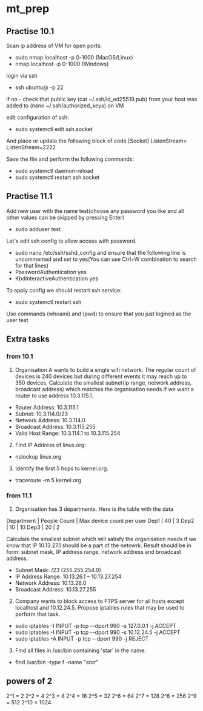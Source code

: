 # mt_prep

## Practise 10.1

Scan ip address of VM for open ports: 
- sudo nmap localhost -p 0-1000 (MacOS/Linux)
- nmap localhost -p 0-1000 (Windows)

login via ssh 
- ssh ubuntu@<ip of VM> -p 22

if no - check that public key (cat ~/.ssh/id_ed25519.pub) from your host was added to (nano ~/.ssh/authorized_keys) on VM

edit configuration of ssh:
- sudo systemctl edit ssh.socket

And place or update the following block of code
[Socket]
ListenStream=
ListenStream=2222

Save the file and perform the following commands:
- sudo systemctl daemon-reload
- sudo systemctl restart ssh.socket

## Practise 11.1

Add new user with the name test(choose any password you like and all other values can be skipped by pressing Enter)
- sudo adduser test

Let's edit ssh config to allow access with password.
- sudo nano /etc/ssh/sshd_config
and ensure that the following line is uncommented and set to yes(You can use Ctrl+W combination to search for that lines)
- PasswordAuthentication yes
- KbdInteractiveAuthentication yes

To apply config we should restart ssh service:
- sudo systemctl restart ssh

Use commands (whoami) and (pwd) to ensure that you just logined as the user test

## Extra tasks

### from 10.1

1. Organisation A wants to build a single wifi network. The regular count of devices is 240 devices but during different events it may reach up to 350 devices. Calculate the smallest subnet(ip range, network address, broadcast address) which matches the organisation needs if we want a router to use address 10.3.115.1.
- Router Address: 10.3.115.1
- Subnet: 10.3.114.0/23
- Network Address: 10.3.114.0
- Broadcast Address: 10.3.115.255
- Valid Host Range: 10.3.114.1 to 10.3.115.254

2. Find IP Address of linux.org:
- nslookup linux.org

3. Identify the first 5 hops to kernel.org.
- traceroute -m 5 kernel.org

### from 11.1

1. Organisation has 3 departments. Here is the table with the data

Department  | People Count  | Max device count per user
Dep1        |       40      |       3
Dep2        |       10      |       10
Dep3        |       20      |       2

Calculate the smallest subnet which will satisfy the organisation needs if we know that IP 10.13.27.1 should be a part of the netowrk. Result should be in form: subnet mask, IP address range, network address and broadcast address.
- Subnet Mask: /23 (255.255.254.0)
- IP Address Range: 10.13.26.1 – 10.13.27.254
- Network Address: 10.13.26.0
- Broadcast Address: 10.13.27.255

2. Company wants to block access to FTPS server for all hosts except localhost and 10.12.24.5. Propose iptables rules that may be used to perform that task.
- sudo iptables -I INPUT -p tcp --dport 990 -s 127.0.0.1 -j ACCEPT
- sudo iptables -I INPUT -p tcp --dport 990 -s 10.12.24.5 -j ACCEPT
- sudo iptables -A INPUT -p tcp --dport 990 -j REJECT

3. Find all files in /usr/bin containing 'star' in the name:
- find /usr/bin -type f -name "*star*"

## powers of 2

2^1 = 2
2^2 = 4
2^3 = 8
2^4 = 16
2^5 = 32
2^6 = 64
2^7 = 128
2^8 = 256
2^9 = 512
2^10 = 1024




